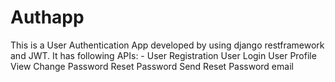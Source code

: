 # Authapp
This is a User Authentication App developed by using django restframework and JWT.
It has following APIs: -
User Registration
User Login
User Profile View
Change Password
Reset Password
Send Reset Password email

